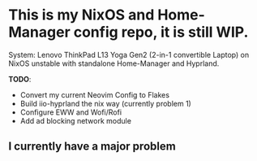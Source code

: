 # This is my NixOS and Home-Manager config repo, it is still WIP.

System: Lenovo ThinkPad L13 Yoga Gen2 (2-in-1 convertible Laptop) on NixOS unstable with standalone Home-Manager and Hyprland.

**TODO**:
- Convert my current Neovim Config to Flakes
- Build iio-hyprland the nix way (currently problem 1)
- Configure EWW and Wofi/Rofi
- Add ad blocking network module

## I currently have a major problem
